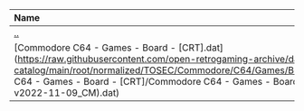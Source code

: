 |Name|Size|
|:---|---:|
|[..](../index.html)|DIR|
|[Commodore C64 - Games - Board - [CRT].dat](https://raw.githubusercontent.com/open-retrogaming-archive/dat-catalog/main/root/normalized/TOSEC/Commodore/C64/Games/Board/[CRT]/Commodore C64 - Games - Board - [CRT]/Commodore C64 - Games - Board - [CRT] (TOSEC-v2022-11-09_CM).dat)|2170|
